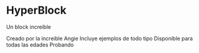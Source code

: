# HyperBlock
Un block increible 

Creado por la increible Angie
Incluye ejemplos de todo tipo
Disponible para todas las edades
Probando 
